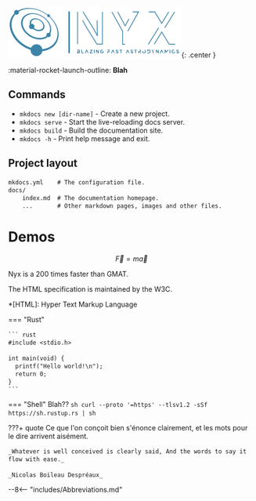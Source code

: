 ![Nyx logo](assets/logo.png){: .center }

:material-rocket-launch-outline: **Blah**

## Commands

* `mkdocs new [dir-name]` - Create a new project.
* `mkdocs serve` - Start the live-reloading docs server.
* `mkdocs build` - Build the documentation site.
* `mkdocs -h` - Print help message and exit.

## Project layout

    mkdocs.yml    # The configuration file.
    docs/
        index.md  # The documentation homepage.
        ...       # Other markdown pages, images and other files.


# Demos
$$
\vec{F} = m\vec{a}
$$

Nyx is a 200 times faster than GMAT.

The HTML specification is maintained by the W3C.

*[HTML]: Hyper Text Markup Language

=== "Rust"

    ``` rust
    #include <stdio.h>

    int main(void) {
      printf("Hello world!\n");
      return 0;
    }
    ```

=== "Shell"
    Blah??
    ``` sh
    curl --proto '=https' --tlsv1.2 -sSf https://sh.rustup.rs | sh
    ```


<!-- Keep below -->
???+ quote
    Ce que l'on conçoit bien s'énonce clairement, et les mots pour le dire arrivent aisément.

    _Whatever is well conceived is clearly said, And the words to say it flow with ease._

    _Nicolas Boileau Despréaux_

--8<-- "includes/Abbreviations.md"